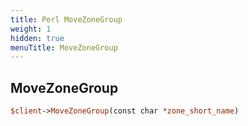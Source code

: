 ```yaml
---
title: Perl MoveZoneGroup
weight: 1
hidden: true
menuTitle: MoveZoneGroup
---
```

## MoveZoneGroup
```perl
$client->MoveZoneGroup(const char *zone_short_name)
```